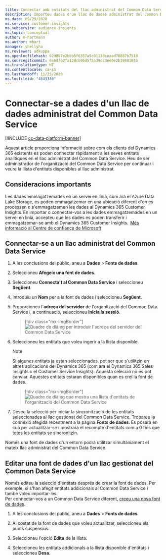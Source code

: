 ```yaml
---
title: Connectar amb entitats del llac administrat del Common Data Service
description: Importeu dades d'un llac de dades administrat del Common Data Service.
ms.date: 09/29/2020
ms.service: customer-insights
ms.subservice: audience-insights
ms.topic: conceptual
author: m-hartmann
ms.author: mhart
manager: shellyha
ms.reviewer: adkuppa
ms.openlocfilehash: 029857e2bbb5f6357a5c01138ceaad78887b7518
ms.sourcegitcommit: 6a6df62fa12dcb9bd5f5a39cc3ee0e2b3988184b
ms.translationtype: HT
ms.contentlocale: ca-ES
ms.lasthandoff: 11/25/2020
ms.locfileid: "4643386"
---
```

# <a name="connect-to-data-in-a-common-data-service-managed-data-lake"></a>Connectar-se a dades d'un llac de dades administrat del Common Data Service

[!INCLUDE [cc-data-platform-banner](../includes/cc-data-platform-banner.md)]

Aquest article proporciona informació sobre com els clients del Dynamics 365 existents es poden connectar ràpidament a les seves entitats analítiques en el llac administrat del Common Data Service. Heu de ser administrador de l'organització del Common Data Service per continuar i veure la llista d'entitats disponibles al llac administrat.

## <a name="important-considerations"></a>Consideracions importants

Les dades emmagatzemades en un servei en línia, com ara el Azure Data Lake Storage, es poden emmagatzemar en una ubicació diferent d'on es processen o s'emmagatzemen les dades al Dynamics 365 Customer Insights. En importar o connectar-vos a les dades emmagatzemades en un servei en línia, accepteu que les dades es poden transferir i emmagatzemar-se amb el Dynamics 365 Customer Insights.  [Més informació al Centre de confiança de Microsoft](https://www.microsoft.com/trust-center)

## <a name="connect-to-a-common-data-service-managed-lake"></a>Connectar-se a un llac administrat del Common Data Service

1. A les conclusions del públic, aneu a **Dades** > **Fonts de dades**.

2. Seleccioneu **Afegeix una font de dades**.

3. Seleccioneu **Connecta't al Common Data Service** i seleccioneu **Següent**.

4. Introduïu un **Nom** per a la font de dades i seleccioneu **Següent**.

5. Proporcioneu l'**adreça del servidor** de l'organització del Common Data Service i, a continuació, seleccioneu **inicia la sessió**.

   > [!div class="mx-imgBorder"]
   > ![Quadre de diàleg per introduir l'adreça del servidor del Common Data Service](media/enter-CDS-org-details.png)

6. Seleccioneu les entitats que voleu ingerir a la llista disponible.    

   > [!NOTE]
   > Si algunes entitats ja estan seleccionades, pot ser que s'utilitzin en altres aplicacions del Dynamics 365 (com ara el Dynamics 365 Sales Insights o el Customer Service Insights). Aquesta selecció no es pot canviar. Aquestes entitats estaran disponibles quan es creï la font de dades.

   > [!div class="mx-imgBorder"]
   > ![Quadre de diàleg que mostra una llista d'entitats de l'organització del Common Data Service](media/select-analytical-entities.png)

7. Deseu la selecció per iniciar la sincronització de les entitats seleccionades al llac gestionat del Common Data Service. Trobareu la connexió afegida recentment a la pàgina **Fonts de dades**. Es posarà en cua per actualitzar-se i mostrarà el recompte d'entitats com a 0 fins que totes les entitats se sincronitzin.

Només una font de dades d'un entorn podrà utilitzar simultàniament el mateix llac administrat del Common Data Service.

## <a name="edit-a-common-data-service-managed-lake-data-source"></a>Editar una font de dades d'un llac gestionat del Common Data Service

Només editeu la selecció d'entitats després de crear la font de dades. Per exemple, si s'han afegit entitats addicionals al Common Data Service i també voleu importar-les.    
Per connectar-vos a un Common Data Service diferent, [creeu una nova font de dades](#connect-to-a-common-data-service-managed-lake).

1. A les conclusions del públic, aneu a **Dades** > **Fonts de dades**.

2. Al costat de la font de dades que voleu actualitzar, seleccioneu els punts suspensius.

3. Seleccioneu l'opció **Edita** de la llista.

4. Seleccioneu les entitats addicionals a la llista disponible d'entitats i seleccioneu **Desa**.
